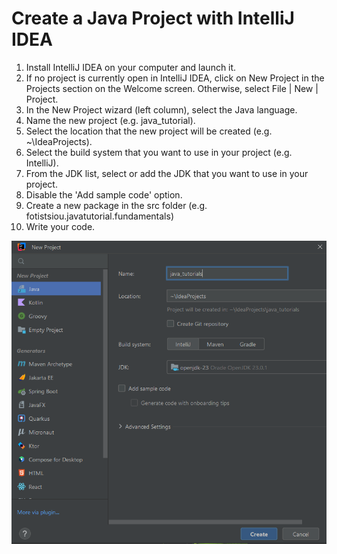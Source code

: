 # Create a Java Project with IntelliJ IDEA
1. Install IntelliJ IDEA on your computer and launch it.
2. If no project is currently open in IntelliJ IDEA, click on New Project in the Projects section on the Welcome screen. 
   Otherwise, select File | New | Project.
3. In the New Project wizard (left column), select the Java language.
4. Name the new project (e.g. java_tutorial).
5. Select the location that the new project will be created (e.g. ~\IdeaProjects).
6. Select the build system that you want to use in your project (e.g. IntelliJ).
7. From the JDK list, select or add the JDK that you want to use in your project.
8. Disable the 'Add sample code' option.
9. Create a new package in the src folder (e.g. fotistsiou.javatutorial.fundamentals)
10. Write your code.

![CreateJavaProject.png](CreateJavaProject.png)